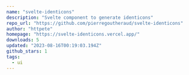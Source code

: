 ```yaml
---
name: "svelte-identicons"
description: "Svelte component to generate identicons"
repo_url: "https://github.com/pierregoutheraud/svelte-identicons"
author: "httpete"
homepage: "https://svelte-identicons.vercel.app/"
downloads: 5
updated: "2023-08-16T00:19:03.194Z"
github_stars: 1
tags: 
  - ui
---
```

